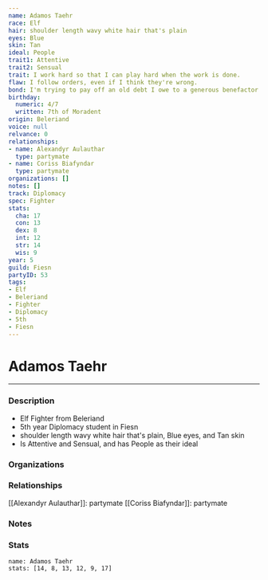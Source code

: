 ```yaml
---
name: Adamos Taehr
race: Elf
hair: shoulder length wavy white hair that's plain
eyes: Blue
skin: Tan
ideal: People
trait1: Attentive
trait2: Sensual
trait: I work hard so that I can play hard when the work is done.
flaw: I follow orders, even if I think they're wrong.
bond: I'm trying to pay off an old debt I owe to a generous benefactor.
birthday:
  numeric: 4/7
  written: 7th of Moradent
origin: Beleriand
voice: null
relvance: 0
relationships:
- name: Alexandyr Aulauthar
  type: partymate
- name: Coriss Biafyndar
  type: partymate
organizations: []
notes: []
track: Diplomacy
spec: Fighter
stats:
  cha: 17
  con: 13
  dex: 8
  int: 12
  str: 14
  wis: 9
year: 5
guild: Fiesn
partyID: 53
tags:
- Elf
- Beleriand
- Fighter
- Diplomacy
- 5th
- Fiesn
---
```

# Adamos Taehr
---
### Description
- Elf Fighter from Beleriand
- 5th year Diplomacy student in Fiesn
- shoulder length wavy white hair that's plain, Blue eyes, and Tan skin
- Is Attentive and Sensual, and has People as their ideal

### Organizations

### Relationships
[[Alexandyr Aulauthar]]: partymate
[[Coriss Biafyndar]]: partymate

### Notes

### Stats
```statblock
name: Adamos Taehr
stats: [14, 8, 13, 12, 9, 17]
```